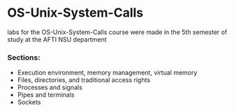 # OS-Unix-System-Calls
labs for the OS-Unix-System-Calls course were made in the 5th semester of study at the AFTI NSU department

### Sections:
- Execution environment, memory management, virtual memory
- Files, directories, and traditional access rights
- Processes and signals
- Pipes and terminals
- Sockets
